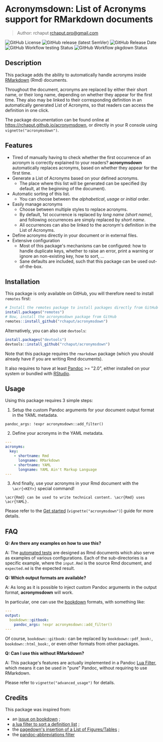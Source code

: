 # Acronymsdown: List of Acronyms support for RMarkdown documents

> Author: rchaput <rchaput.pro@gmail.com>

![GitHub License](https://img.shields.io/github/license/rchaput/acronymsdown)
![GitHub release (latest SemVer)](https://img.shields.io/github/v/release/rchaput/acronymsdown?display_name=tag&label=last%20release&logo=github&sort=semver)
![GitHub Release Date](https://img.shields.io/github/release-date/rchaput/acronymsdown?label=last%20release%20date&logo=github)
![GitHub Workflow testing Status](https://github.com/rchaput/acronymsdown/actions/workflows/testing.yml/badge.svg)
![GitHub Workflow pkgdown Status](https://img.shields.io/github/workflow/status/rchaput/acronymsdown/pkgdown?label=Documentation&logo=github)

## Description

This package adds the ability to automatically handle acronyms
inside [RMarkdown][rmarkdown] (Rmd) documents.

Throughout the document, acronyms are replaced by either their short name,
or their long name, depending on whether they appear for the first time.
They also may be linked to their corresponding definition in an automatically
generated List of Acronyms, so that readers can access the definition in one 
click.

The package documentation can be found online at 
https://rchaput.github.io/acronymsdown, or directly in your R console using
`vignette("acronymsdown")`.

## Features

- Tired of manually having to check whether the first occurrence of an
  acronym is correctly explained to your readers? **acronymsdown**
  automatically replaces acronyms, based on whether they appear for the
  first time.
- Generate a List of Acronyms based on your defined acronyms.
    + The place where this list will be generated can be specified (by
    default, at the beginning of the document).
- Automatic sorting of this list.
    + You can choose between the *alphabetical*, *usage* or *initial* order.
- Easily manage acronyms
    + Choose between multiple styles to replace acronyms.
    + By default, 1st occurrence is replaced by *long name (short name)*,
    and following occurrences are simply replaced by *short name*.
    + All occurrences can also be linked to the acronym's definition in
    the List of Acronyms.
- Define acronyms directly in your document or in external files.
- Extensive configuration
    + Most of this package's mechanisms can be configured: how to handle
    duplicate keys, whether to raise an error, print a warning or ignore an
    non-existing key, how to sort, ...
    + Sane defaults are included, such that this package can be used
    out-of-the-box.

## Installation

This package is only available on GitHub, you will therefore need to install 
`remotes` first:

```r
# Install the remotes package to install packages directly from GitHub
install.packages("remotes")
# Now, install the acronymsdown package from GitHub
remotes::install_github("rchaput/acronymsdown")
```

Alternatively, you can also use `devtools`:

```r
install.packages("devtools")
devtools::install_github("rchaput/acronymsdown")
```

Note that this package requires the `rmarkdown` package (which you should 
already have if you are writing Rmd documents).

It also requires to have at least [Pandoc][pandoc] >= "2.0", either installed 
on your system or bundled with [RStudio][rstudio].

## Usage

Using this package requires 3 simple steps:

1. Setup the custom Pandoc arguments for your document output format
  in the YAML metadata.

`pandoc_args: !expr acronymsdown::add_filter()`

2. Define your acronyms in the YAML metadata.

```yaml
---
acronyms:
  key:
    - shortname: Rmd
      longname: RMarkdown
    - shortname: YAML
      longname: YAML Ain't Markup Language
---
```

3. And finally, use your acronyms in your Rmd document with the `\acr{<KEY>}`
special command!

`\acr{Rmd} can be used to write technical content. \acr{Rmd} uses \acr{YAML}.`

Please refer to the [Get started](https://rchaput.github.io/acronymsdown/articles/acronymsdown.html)
(`vignette("acronymsdown")`) guide for more details.

## FAQ

**Q: Are there any examples on how to use this?**

A: The [automated tests] are designed as Rmd documents which also serve as 
examples of various configurations.
Each of the sub-directories is a specific example, where the `input.Rmd` is
the source Rmd document, and `expected.md` is the expected result.

**Q: Which output formats are available?**

A: As long as it is possible to inject custom Pandoc arguments in the
output format, **acronymsdown** will work.

In particular, one can use the [bookdown] formats, with something like:
```yaml
---
output:
  bookdown::gitbook:
    pandoc_args: !expr acronymsdown::add_filter()
---
```

Of course, `bookdown::gitbook:` can be replaced by `bookdoown::pdf_book:`,
`bookdown::html_book:`, or even other formats from other packages.

**Q: Can I use this without RMarkdown?**

A: This package's features are actually implemented in a Pandoc
[Lua Filter], which means it can be used in "pure" Pandoc,
without requiring to use RMarkdown.

Please refer to `vignette("advanced_usage")` for details.

## Credits

This package was inspired from:

- an [issue on bookdown](https://github.com/rstudio/bookdown/issues/199) ;
- [a lua filter to sort a definition list](https://gist.github.com/RLesur/e81358c11031d06e40b8fef9fdfb2682) ;
- the [pagedown's insertion of a List of Figures/Tables](https://github.com/rstudio/pagedown/blob/main/inst/resources/lua/loft.lua) ;
- the [pandoc-abbreviations filter](https://github.com/dsanson/pandoc-abbreviations.lua/)


[rmarkdown]: https://rmarkdown.rstudio.com/
[pandoc]: https://pandoc.org/
[rstudio]: https://www.rstudio.com/
[bookdown]: https://bookdown.org/
[Lua Filter]: https://pandoc.org/lua-filters.html
[glossaries]: https://mirrors.chevalier.io/CTAN/macros/latex/contrib/glossaries-extra/samples/sample-abbr-styles.pdf
[automated tests]: https://github.com/rchaput/acronymsdown/tree/master/tests
[parse-acronyms.lua]: https://github.com/rchaput/acronymsdown/blob/master/inst/parse-acronyms.lua
[inst/]: https://github.com/rchaput/acronymsdown/tree/master/inst
